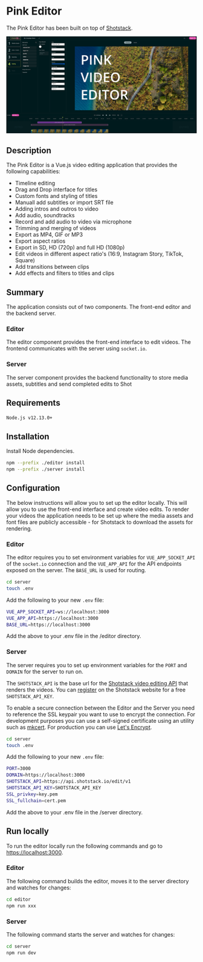 # Pink Editor

The Pink Editor has been built on top of [Shotstack](https://shotstack.io).

![Editor](./screenshot.png)

## Description

The Pink Editor is a Vue.js video editing application that provides the following capabilities:

- Timeline editing
- Drag and Drop interface for titles
- Custom fonts and styling of titles
- Manuall add subtitles or import SRT file
- Adding intros and outros to video
- Add audio, soundtracks
- Record and add audio to video via microphone
- Trimming and merging of videos
- Export as MP4, GIF or MP3
- Export aspect ratios
- Export in SD, HD (720p) and full HD (1080p)
- Edit videos in different aspect ratio's (16:9, Instagram Story, TikTok, Square)
- Add transitions between clips
- Add effects and filters to titles and clips

## Summary

The application consists out of two components. The front-end editor and the backend server.

### Editor

The editor component provides the front-end interface to edit videos. The frontend communicates
with the server using `socket.io`.

### Server

The server component provides the backend functionality to store media assets, subtitles and send
completed edits to Shot

## Requirements

`Node.js v12.13.0+`

## Installation

Install Node dependencies.

```bash
npm --prefix ./editor install
npm --prefix ./server install
```

## Configuration

The below instructions will allow you to set up the editor locally. This will allow you to use the
front-end interface and create video edits. To render your videos the application needs to be set
up where the media assets and font files are publicly accessible - for Shotstack to download the
assets for rendering.

### Editor

The editor requires you to set environment variables for `VUE_APP_SOCKET_API` of the `socket.io` connection
and the `VUE_APP_API` for the API endpoints exposed on the server. The `BASE_URL` is used for routing.

```bash
cd server
touch .env
```

Add the following to your new `.env` file:

```bash
VUE_APP_SOCKET_API=ws://localhost:3000
VUE_APP_API=https://localhost:3000
BASE_URL=https://localhost:3000
```

Add the above to your .env file in the /editor directory.

### Server

The server requires you to set up environment variables for the `PORT` and `DOMAIN` for the server to run on.

The `SHOTSTACK_API` is the base url for the [Shotstack video editing API](https://shotstack.io) that renders
the videos. You can [register](https://dashboard.shotstack.io/register) on the Shotstack website for a free `SHOTSTACK_API_KEY`.

To enable a secure connection between the Editor and the Server you need to reference the SSL keypair you want
to use to encrypt the connection. For development purposes you can use a self-signed certificate using an utility
such as [mkcert](https://github.com/FiloSottile/mkcert). For production you can use [Let's Encrypt](https://letsencrypt.org/).

```bash
cd server
touch .env
```

Add the following to your new `.env` file:

```bash
PORT=3000
DOMAIN=https://localhost:3000
SHOTSTACK_API=https://api.shotstack.io/edit/v1
SHOTSTACK_API_KEY=SHOTSTACK_API_KEY
SSL_privkey=key.pem
SSL_fullchain=cert.pem
```

Add the above to your .env file in the /server directory.

## Run locally

To run the editor locally run the following commands and go to [https://localhost:3000](https://localhost:3000).

### Editor

The following command builds the editor, moves it to the server directory and watches for changes:

```bash
cd editor
npm run xxx
```

### Server

The following command starts the server and watches for changes:

```bash
cd server
npm run dev
```
